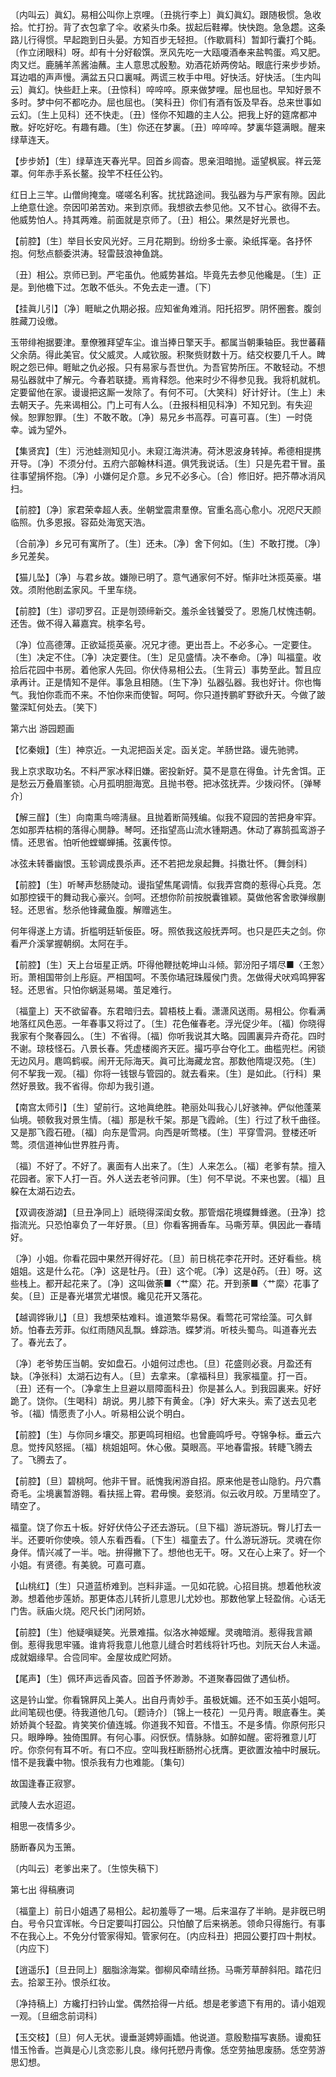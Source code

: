 <!-- { "loadSidebar": true } -->
〔内叫云〕眞幻。易相公叫你上京哩。〔丑挑行李上〕眞幻眞幻。跟随极惯。急收拾。忙打扮。背了衣包拿了伞。收紧头巾条。拔起后鞋襻。快快跑。急急趱。这条路儿行得惯。早起跑到日头晏。方知百步无轻担。〔作歇肩科〕暂卸行囊打个盹。〔作立闭眼科〕呀。却有十分好殽馔。烹风先吃一大瓯嗄酒奉来盐鸭蛋。鸡又肥。肉又烂。鹿脯羊羔酱油蘸。主人意思忒殷懃。劝酒花娇两傍站。眼底行来步步娇。耳边唱的声声慢。满盆五只口裏喊。两谎三枚手中甩。好快活。好快活。〔生内叫云〕眞幻。快些赶上来。〔丑惊科〕啐啐啐。原来做梦哩。屈也屈也。早知好景不多时。梦中何不都吃办。屈也屈也。〔笑科丑〕你们有酒有饭及早呑。总来世事如云幻。〔生上见科〕还不快走。〔丑〕怪你不知趣的主人公。把我上好的筵席都冲散。好吃好吃。有趣有趣。〔生〕你还在梦裏。〔丑〕啐啐啐。梦裏华筵满眼。醒来绿草连天。 

【步步娇】〔生〕绿草连天春光早。回首乡闾杳。思亲泪暗抛。遥望枫宸。祥云笼罩。何年赤手系长鳌。投竿不枉任公钓。

红日上三竿。山僧尙掩龛。嗟嗟名利客。扰扰路途间。我弘器为与严家有隙。因此上绝意仕途。奈因叩弟苦劝。来到京师。我想欲去参见他。又不甘心。欲得不去。他威势怕人。持其两难。前面就是京师了。〔丑〕相公。果然是好光景也。 

【前腔】〔生〕举目长安风光好。三月花期到。纷纷多士豪。染纸挥毫。各抒怀抱。何愁点额委洪涛。轻雷鼓浪神鱼跳。

〔丑〕相公。京师已到。严宅虽仇。他威势甚焰。毕竟先去参见他纔是。〔生〕正是。到他檐下过。怎敢不低头。不免去走一遭。〔下〕 

【挂眞儿引】〔净〕睚眦之仇期必报。应知雀角难消。阳托招罗。阴怀圈套。腹剑胜藏刀设缴。

玉带绯袍据要津。羣僚雅拜望车尘。谁当捧日擎天手。都属当朝秉轴臣。我世蕃藉父余荫。得此美官。仗父威灵。人咸钦服。积聚赀财数十万。结交权要几千人。睥睨之怨已伸。睚眦之仇必报。只有易家与吾世仇。为吾官势所压。不敢轻动。不想易弘器就中了解元。今春若联捷。焉肯释怨。他来时少不得参见我。我将机就机。定要留他在家。谩谩把这厮一发除了。有何不可。〔大笑科〕好计好计。〔生上〕未去朝天子。先来谒相公。门上可有人么。〔丑报科相见科净〕不知兄到。有失迎候。恕罪恕罪。〔生〕不敢不敢。〔净〕易兄乡书高荐。可喜可喜。〔生〕一时侥幸。诚为望外。 

【集贤宾】〔生〕污池蛙测知见小。未窥江海洪涛。荷沐恩波身转掉。希德相提携开导。〔净〕不须分付。五府六部翰林科道。俱凭我说话。〔生〕只是先君干冒。虽往事望捐怀抱。〔净〕小嫌何足介意。乡兄不必多心。〔合〕修旧好。把芥蔕冰消风扫。

【前腔】〔净〕家君荣幸超人表。坐朝堂震肃羣僚。官重名高心愈小。况咫尺天颜临照。仇多恩报。容茹处海宽天浩。

〔合前净〕乡兄可有寓所了。〔生〕还未。〔净〕舍下何如。〔生〕不敢打搅。〔净〕乡兄差矣。 

【猫儿坠】〔净〕与君乡故。嫌隙已明了。意气通家何不好。惭非吐沐揽英豪。堪效。须附他剧孟家风。千里车绕。

【前腔】〔生〕谬叨罗召。正是刎颈缔新交。羞杀金钱饕受了。恩施几杖愧违朝。还吿。做不得入幕嘉宾。桃李名号。

〔净〕位高德薄。正欲延揽英豪。况兄才德。更出吾上。不必多心。一定要住。〔生〕决定不住。〔净〕决定要住。〔生〕足见盛情。决不奉命。〔净〕叫福童。收拾后花园中书房。着他家人先回。你伏侍易相公去。〔生背云〕事势至此。暂且应承再计。正是情知不是伴。事急且相随。〔生下净〕弘器弘器。我也好计。你也悔气。我怕你乖而不来。不怕你来而使智。呵呵。你只道抟鹏旷野欲升天。今做了跛鳖深缸何处去。〔笑下〕 

第六出
游园题画

【忆秦娥】〔生〕神京近。一丸泥把函关定。函关定。羊肠世路。谩先驰骋。

我上京求取功名。不料严家冰释旧嫌。密投新好。莫不是意在得鱼。计先舍饵。正是愁云万叠眉峯锁。心月孤明胆海宽。且抛书卷。把冰弦抚弄。少拨闷怀。〔弹琴介〕 

【解三酲】〔生〕向南熏鸟啼淸昼。且抛着断简残编。似我不窥园的苦把身牢穽。怎如那弄枯桐的落得心閴静。琴呵。还指望高山流水锺期遇。休动了寡鹄孤鸾游子情。还思省。怕听他螳螂蝉捕。弦裏传惊。

冰弦未转番幽恨。玉轸调成畏杀声。还不若把龙泉起舞。抖擞壮怀。〔舞剑科〕 

【前腔】〔生〕听琴声愁肠陡动。谩指望焦尾调情。似我弄宫商的惹得心兵竞。怎如那控镆干的舞动我心豪兴。剑呵。还想你阶前按脱囊锥颖。莫做他客舍歌弹缑蒯轻。还思省。愁杀他锋藏鱼腹。解赠逃生。

何年得遂上方请。折槛明廷斩佞臣。呀。照依我这般抚弄呵。也只是匹夫之剑。你看严介溪掌握朝纲。太阿在手。 

【前腔】〔生〕天上台垣星正炳。吓得他鞭挞乾坤山斗倾。郭汾阳子壻尽■〈王怱〉珩。萧相国带剑上彤庭。严相国呵。不羡你璚冠珠履侯门贵。怎做得犬吠鸡鸣狎客轻。还思省。只怕你蜗涎易竭。茧足难行。

〔福童上〕天不欲留春。东君暗归去。碧梧枝上看。潇潇风送雨。易相公。你看满地落红风色恶。一年春事又将过了。〔生〕花色催春老。浮光促少年。〔福〕你晓得我家有个聚春园么。〔生〕不省得。〔福〕你听我说其大略。园圃裏异卉奇花。四时不谢。琼枝怪石。八景长春。凭虚楼阁齐天匠。撮巧亭台夺化工。曲槛兜栏。闲锁无边风月。麀鸣鹤唳。闹开无际海天。眞可比海藏龙宫。那数他隋堤汉苑。〔生〕何不挈我一观。〔福〕你将一钱银与管园的。就去看来。〔生〕是如此。〔行科〕果然好景致。我不省得。你却为我引道。 

【南宫太师引】〔生〕望前行。这地眞绝胜。艳丽处叫我心儿好骇神。俨似他蓬莱仙境。顿敎我对景生情。〔福〕那是秋千架。那是飞霞岭。〔生〕行过了秋千曲径。又是那飞霞石磴。〔福〕向东是雪洞。向西是听莺楼。〔生〕平穿雪洞。登楼还听莺。须信道神仙世界胜丹靑。

〔福〕不好了。不好了。裏面有人出来了。〔生〕人来怎么。〔福〕老爹有禁。擅入花园者。家下人打一百。外人送去老爷问罪。〔生〕何不早说。不来也罢。〔福〕且躱在太湖石边去。 

【双调夜游湖】〔旦丑净同上〕祇晓得深闺女敎。那管烟花境蝶舞蜂邀。〔丑净〕捻指流光。只恐怕辜负了一年好景。〔旦〕你看客拥香车。马嘶芳草。俱因此一春晴好。

〔净〕小姐。你看花园中果然开得好花。〔旦〕前日桃花李花开时。还好看些。桃姐姐。这是什么花。〔净〕这是牡丹。〔丑〕这个呢。〔净〕这是药。〔丑〕呀。这些栈上。都开起花来了。〔净〕这叫做荼■〈艹縻〉花。开到荼■〈艹縻〉花事了矣。〔旦〕正是春光堪赏尤堪恨。纔见花开又落花。 

【越调铧锹儿】〔旦〕我想荣枯难料。谁道繁华易保。看莺花可常绘藻。可久鲜娇。怕春去芳菲。似红雨随风乱飘。蜂踪浩。蝶梦消。听枝头蜀鸟。叫道春光去了。春光去了。

〔净〕老爷势压当朝。安如盘石。小姐何过虑也。〔旦〕花盛则必衰。月盈还有缺。〔净张科〕太湖石边有人。〔旦〕去拿来。〔拿福科旦〕我家福童。打一百。〔丑〕还有一个。〔净拿生上旦避以扇障面科丑〕你是甚么人。到我园裏来。好好跪了。饶你。〔生喝科〕胡说。男儿膝下有黄金。〔净〕好大来头。索了送去见老爷。〔福〕情愿责了小人。听易相公说个明白。 

【前腔】〔生〕与你同乡壤交。那更鸣珂相绍。也曾鹿鸣呼号。夺锦争标。垂云六息。觉抟风怒摇。〔福〕桃姐姐呵。休心傲。莫眼高。平地春雷报。转睫飞腾去了。飞腾去了。

【前腔】〔旦〕碧桃呵。他非干冒。祇愧我闲游自招。原来他是苍山隐豹。丹穴翥奇毛。尘境裏暂游翱。看扶摇上霄。君毋懊。妾怒消。似云收月皎。万里晴空了。晴空了。

福童。饶了你五十板。好好伏侍公子还去游玩。〔旦下福〕游玩游玩。臀儿打去一半。还要听你使唤。领人东看西看。〔下生〕福童去了。什么游玩游玩。灵魂在你身伴。情兴减了一半。咄。拚得撇下了。想他也无干。呀。又在心上来了。好一个小姐。有贤德。有美貌。可嘉可嘉。 

【山桃红】〔生〕只道蓝桥难到。岂料非遥。一见如花貌。心招目挑。想着他秋波渺。想着他步莲娇。那更体态儿转折儿意思儿尤妙也。那数他掌上轻盈俏。心话无门吿。祅庙火烧。咫尺长门闭阿娇。

【前腔】〔生〕他疑嗔疑笑。光景难描。似洛水神姬耀。灵魂暗消。惹得我言顚倒。惹得我思牢骚。谁肯将我意儿他意儿缝合时若线将针巧也。刘阮天台人未遥。成就姻缘早。合卺同牢。金屋妆成贮阿娇。

【尾声】〔生〕佩环声远香风杳。回首予怀渺渺。不道聚春园做了遇仙桥。

这是钤山堂。你看锦屛风上美人。出自丹靑妙手。虽极妩媚。还不如玉英小姐呵。此间笔砚也便。待我道他几句。〔题诗介〕〔锦上一枝花〕一见丹靑。眼底春生。美娇娇眞个轻盈。肯笑笑价値连城。你道我不知音。不惜玉。不是多情。你原何形只只。眼睁睁。独倚围屛。有何心事。闷恹恹。情脉脉。如醉如醒。密将雅意儿叮咛。你奈何有耳不听。有口不应。空叫我枉断肠拊心抚膺。更欲置汝袖中时展玩。惜不是我囊中物。恨杀我有力也难能。〔集句〕 

故国逢春正寂寥。

武陵人去水迢迢。

相思一夜情多少。

肠断春风为玉箫。

〔内叫云〕老爹出来了。〔生惊失稿下〕 

第七出
得稿赓词

〔福童上〕前日小姐遇了易相公。起初羞辱了一埸。后来温存了半晌。是非旣已明白。号令只宜诨帐。今日定要叫打园公。只怕酿了后来祸恙。领命只得施行。有事不在我心上。不免分付管家得知。管家何在。〔内应科丑〕把园公要打四十荆杖。〔内应下〕 

【逍遥乐】〔旦丑同上〕胭脂涂海棠。御柳风牵晴丝扬。马嘶芳草醉斜阳。踏花归去。拾翠王孙。恨杀红妆。

〔净持稿上〕方纔打扫钤山堂。偶然拾得一片纸。想是老爹遗下有用的。请小姐观一观。〔旦细念前词科〕 

【玉交枝】〔旦〕何人无状。谩垂涎娉婷画嫱。他说道。意殷懃描写衷肠。谩痴狂惜玉怜香。岂眞是心儿贪恋影儿良。缘何托愬丹靑像。恁空劳抽思废肠。恁空劳游思幻想。

